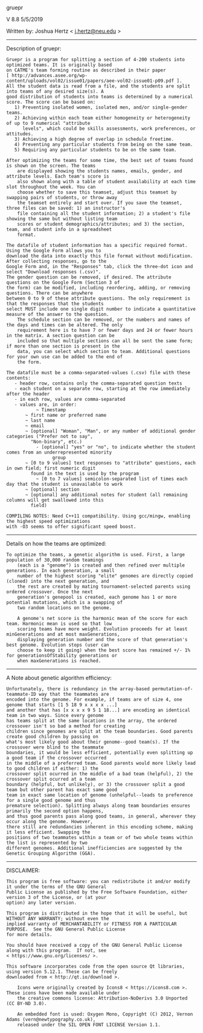 gruepr

V 8.8
5/5/2019

Written by: Joshua Hertz < j.hertz@neu.edu >

---------------
Description of gruepr:

	Gruepr is a program for splitting a section of 4-200 students into optimized teams. It is originally based
	on CATME's team forming routine as described in their paper
	[ http://advances.asee.org/wp-content/uploads/vol02/issue01/papers/aee-vol02-issue01-p09.pdf ].
	All the student data is read from a file, and the students are split into teams of any desired size(s). A
	good distribution of students into teams is determined by a numerical score. The score can be based on:
	   1) Preventing isolated women, isolated men, and/or single-gender teams.
	   2) Achieving within each team either homogeneity or heterogeneity of up to 9 numerical "attribute
	      levels", which could be skills assessments, work preferences, or attitudes.
	   3) Achieving a high degree of overlap in schedule freetime.
	   4) Preventing any particular students from being on the same team.
	   5) Requiring any particular students to be on the same team.

	After optimizing the teams for some time, the best set of teams found is shown on the screen. The teams
        are displayed showing the students names, emails, gender, and attribute levels. Each team's score is
        also shown along with a table of student availability at each time slot throughout the week. You can
        choose whether to save this teamset, adjust this teamset by swapping pairs of students, or throw away
        the teamset entirely and start over. If you save the teamset, three files can be saved: 1) an instructor's
        file containing all the student information; 2) a student's file showing the same but without listing team
        scores or student demographics/attributes; and 3) the section, team, and student info in a spreadsheet
        format.

	The datafile of student information has a specific required format. Using the Google Form allows you to
	download the data into exactly this file format without modification. After collecting responses, go to the
	Google Form and, in the "Responses" tab, click the three-dot icon and select "Download responses (.csv)".
	The gender question can be removed, if desired. The attribute questions on the Google Form (Section 3 of
	the form) can be modified, including reordering, adding, or removing questions. There can be anywhere
	between 0 to 9 of these attribute questions. The only requirement is that the responses that the students
	select MUST include one single digit number to indicate a quantitative measure of the answer to the question.
        The schedule section can be removed, or the numbers and names of the days and times can be altered. The only
        requirement here is to have 7 or fewer days and 24 or fewer hours in the matrix. A section question can be
        included so that multiple sections can all be sent the same form; if more than one section is present in the
        data, you can select which section to team. Additional questions for your own use can be added to the end of
        the form.

	The datafile must be a comma-separated-values (.csv) file with these contents:
	   - header row, contains only the comma-separated question texts
	   - each student on a separate row, starting at the row immediately after the header
	   - in each row, values are comma-separated
	   - values are, in order:	
               ~ Timestamp
	       ~ first name or preferred name
	       ~ last name
	       ~ email
	       ~ [optional] "Woman", "Man", or any number of additional gender categories ("Prefer not to say",
		     "Non-binary", etc.)
               - [optional] "yes" or "no", to indicate whether the student comes from an underrepresented minority
                     group
	       ~ [0 to 9 values] text responses to "attribute" questions, each in own field; first numeric digit
		     found in the text is used by the program
               ~ [0 to 7 values] semicolon-separated list of times each day that the student is unavailable to work
	       ~ [optional] section
	       ~ [optional] any additional notes for student (all remaining columns will get swallowed into this
		     field)

	COMPILING NOTES: Need C++11 compatibility. Using gcc/mingw, enabling the highest speed optimizations
	with -O3 seems to offer significant speed boost.


---------------
Details on how the teams are optimized:

	To optimize the teams, a genetic algorithm is used. First, a large population of 30,000 random teamings
        (each is a "genome") is created and then refined over multiple generations. In each generation, a small
        number of the highest scoring "elite" genomes are directly copied (cloned) into the next generation, and
        the rest are created by mating tournament-selected parents using ordered crossover. Once the next
        generation's genepool is created, each genome has 1 or more potential mutations, which is a swapping of
        two random locations on the genome.

        A genome's net score is the harmonic mean of the score for each team. Harmonic mean is used so that low
        scoring teams have more weight. Evolution proceeds for at least minGenerations and at most maxGenerations,
        displaying generation number and the score of that generation's best genome. Evolution stops (user can
        choose to keep it going) when the best score has remained +/- 1% for generationsOfStability generations or
        when maxGenerations is reached.


---------------
A Note about genetic algorithm efficiency:

	Unfortunately, there is redundancy in the array-based permutation-of-teammate-ID way that the teammates are
	encoded into the genome. For example, if teams are of size 4, one genome that starts [1 5 18 9 x x x x ...]
	and another that has [x x x x 9 5 1 18...] are encoding an identical team in two ways. Since every genome
	has teams split at the same locations in the array, the ordered crossover isn't so bad a method for creating
	children since genomes are split at the team boundaries. Good parents create good children by passing on
	what's most likely good about their genome--good team(s). If the crossover were blind to the teammate
	boundaries, it would be less efficient, potentially even splitting up a good team if the crossover occurred
	in the middle of a preferred team. Good parents would more likely lead to good children if either: 1) the
	crossover split ocurred in the middle of a bad team (helpful), 2) the crossover split ocurred at a team
	boundary (helpful, but unlikely), or 3) the crossover split a good team but other parent has exact same good
	team in exact same location of genome (unhelpful--leads to preference for a single good genome and thus
	premature selection). Splitting always along team boundaries ensures primarily the second option happens,
	and thus good parents pass along good teams, in general, wherever they occur along the genome. However,
	there still are redundancies inherent in this encoding scheme, making it less efficient. Swapping the
	positions of two teammates within a team or of two whole teams within the list is represented by two
	different genomes. Additional inefficiencies are suggested by the Genetic Grouping Algorithm (GGA).


---------------
DISCLAIMER:

	This program is free software: you can redistribute it and/or modify it under the terms of the GNU General
	Public License as published by the Free Software Foundation, either version 3 of the License, or (at your
	option) any later version.

	This program is distributed in the hope that it will be useful, but WITHOUT ANY WARRANTY; without even the
	implied warranty of MERCHANTABILITY or FITNESS FOR A PARTICULAR PURPOSE.  See the GNU General Public License
	for more details.

	You should have received a copy of the GNU General Public License along with this program.  If not, see 
	< https://www.gnu.org/licenses/ >.

	This software incorporates code from the open source Qt libraries, using version 5.12.1. These can be freely
	downloaded from < http://qt.io/download >.

        Icons were originally created by Icons8 < https://icons8.com >. These icons have been made available under
        the creative commons license: Attribution-NoDerivs 3.0 Unported (CC BY-ND 3.0).

        An embedded font is used: Oxygen Mono, Copyright (C) 2012, Vernon Adams (vern@newtypography.co.uk),
        released under the SIL OPEN FONT LICENSE Version 1.1.

